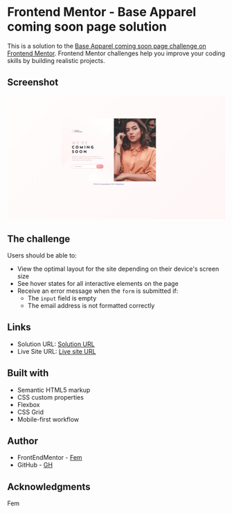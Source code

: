 # Frontend Mentor - Base Apparel coming soon page solution

This is a solution to the [Base Apparel coming soon page challenge on Frontend Mentor](https://www.frontendmentor.io/challenges/base-apparel-coming-soon-page-5d46b47f8db8a7063f9331a0). Frontend Mentor challenges help you improve your coding skills by building realistic projects. 

## Screenshot

<img src="./assets/Screenshot.png" alt="Image Screenshot" width = 828>

## The challenge

Users should be able to:

- View the optimal layout for the site depending on their device's screen size
- See hover states for all interactive elements on the page
- Receive an error message when the `form` is submitted if:
  - The `input` field is empty
  - The email address is not formatted correctly


## Links

- Solution URL: [Solution URL](https://your-solution-url.com)
- Live Site URL: [Live site URL](https://coming-soon-page-fem.vercel.app/)

## Built with

- Semantic HTML5 markup
- CSS custom properties
- Flexbox
- CSS Grid
- Mobile-first workflow

## Author
- FrontEndMentor - [Fem](https://www.frontendmentor.io/profile/Great-kiola)
- GitHub - [GH](https://github.com/Great-kiola)

## Acknowledgments

Fem
